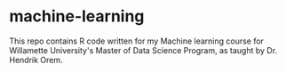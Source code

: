 # machine-learning


This repo contains R code written for my Machine learning course for Willamette University's Master of Data Science Program, as taught by Dr. Hendrik Orem. 
